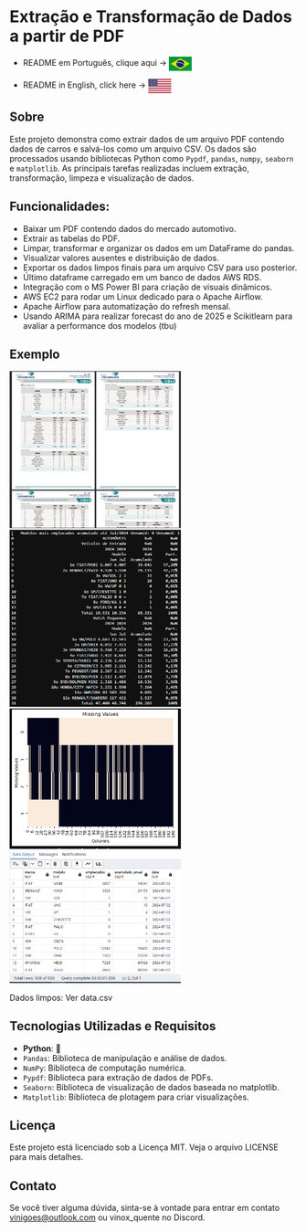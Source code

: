 # Extração e Transformação de Dados a partir de PDF
- README em Português, clique aqui -> [<img align="center" alt="vin0x-brasil" height="25" width="40" src="https://github.com/hampusborgos/country-flags/blob/main/png250px/br.png">](https://github.com/vin0x/pdf-to-vehicle-data-ETL/blob/main/README-pt_br.md)

- README in English, click here -> [<img align="center" alt="vin0x-windows" height="25" width="40" src="https://github.com/hampusborgos/country-flags/blob/main/png250px/us.png">](https://github.com/vin0x/pdf-to-vehicle-data-ETL/blob/main/README.md)

## Sobre

Este projeto demonstra como extrair dados de um arquivo PDF contendo dados de carros e salvá-los como um arquivo CSV. Os dados são processados usando bibliotecas Python como `Pypdf`, `pandas`, `numpy`, `seaborn` e `matplotlib`. As principais tarefas realizadas incluem extração, transformação, limpeza e visualização de dados.

## Funcionalidades:

- Baixar um PDF contendo dados do mercado automotivo.
- Extrair as tabelas do PDF.
- Limpar, transformar e organizar os dados em um DataFrame do pandas.
- Visualizar valores ausentes e distribuição de dados.
- Exportar os dados limpos finais para um arquivo CSV para uso posterior.
- Último dataframe carregado em um banco de dados AWS RDS.
- Integração com o MS Power BI para criação de visuais dinâmicos.
- AWS EC2 para rodar um Linux dedicado para o Apache Airflow.
- Apache Airflow para automatização do refresh mensal.
- Usando ARIMA para realizar forecast do ano de 2025 e Scikitlearn para avaliar a performance dos modelos (tbu)

## Exemplo
  <img src="images/Capture0.PNG" width="300" />
  <img src="images/Capture1.PNG" width="300" />
  <img src="images/Capture2.PNG" width="300" />
  <img src="images/Capture4.PNG" width="300" />

  Dados limpos: Ver data.csv

## Tecnologias Utilizadas e Requisitos

- **Python**: 🐍
- `Pandas`: Biblioteca de manipulação e análise de dados.
- `NumPy`: Biblioteca de computação numérica.
- `Pypdf`: Biblioteca para extração de dados de PDFs.
- `Seaborn`: Biblioteca de visualização de dados baseada no matplotlib.
- `Matplotlib`: Biblioteca de plotagem para criar visualizações.

## Licença

Este projeto está licenciado sob a Licença MIT. Veja o arquivo LICENSE para mais detalhes.

## Contato

Se você tiver alguma dúvida, sinta-se à vontade para entrar em contato vinigoes@outlook.com ou vinox_quente no Discord.
